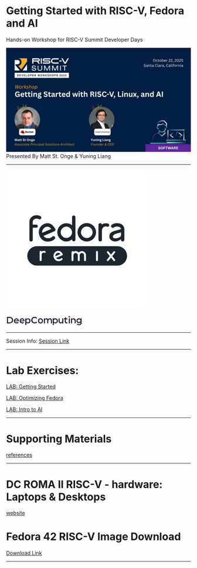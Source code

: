 # Getting Started with RISC-V, Fedora and AI
Hands-on Workshop for RISC-V Summit Developer Days 

![Session](https://github.com/mattstonge/riscv_summit_devdays_fedora_AI_workshop/blob/main/images/Summit-Session.jpeg)
Presented By Matt St. Onge & Yuning Liang


-----------------------------------------------------------------

![remix](https://github.com/mattstonge/riscv_summit_devdays_fedora_AI_workshop/blob/main/images/fedora_remix_dark_blue_and_white.png) 

![DeepComputing](https://github.com/mattstonge/riscv_summit_devdays_fedora_AI_workshop/blob/main/images/DeepComputing-logo.gif)

--------------------------------------------------------------------

Session Info:
[Session Link](https://riscvdeveloperday2025.sched.com/event/28lka/getting-started-with-risc-v-linux-and-ai-matt-st-onge-red-hat-yuning-liang-deepcomputing)

--------------------------------------------------------------------

# Lab Exercises:

[LAB: Getting Started](https://github.com/mattstonge/riscv_summit_devdays_fedora_AI_workshop/blob/main/riscv-workshop.md) 

[LAB: Optimizing Fedora](https://github.com/mattstonge/riscv_summit_devdays_fedora_AI_workshop/blob/main/riscv-workshop2.md)

[LAB: Intro to AI](https://github.com/mattstonge/riscv_summit_devdays_fedora_AI_workshop/blob/main/riscv-workshop3.md)


--------------------------------------------------------------------

# Supporting Materials

[references](https://github.com/mattstonge/riscv_summit_devdays_fedora_AI_workshop/blob/main/supporting-materials.md)


--------------------------------------------------------------------

# DC ROMA II RISC-V - hardware: Laptops & Desktops

[website](https://deepcomputing.io/product/dc-roma-risc-v-laptop-ii) 



# Fedora 42 RISC-V Image Download
[Download Link](https://drive.google.com/file/d/1EN0Zi4rXLGgSnR7Qu8Ymf-qE0hF90AeD/view?usp=sharing)


--------------------------------------------------------------------
